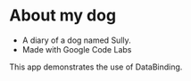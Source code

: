 # About my dog
- A diary of a dog named Sully. 
- Made with Google Code Labs

This app demonstrates the use of DataBinding.
